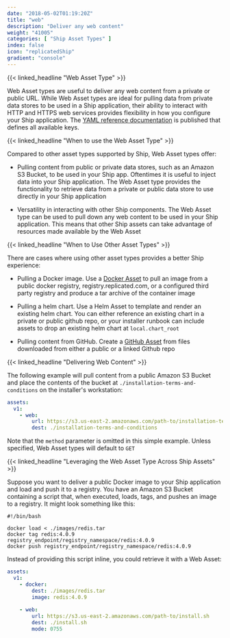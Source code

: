 ```yaml
---
date: "2018-05-02T01:19:20Z"
title: "web"
description: "Deliver any web content"
weight: "41005"
categories: [ "Ship Asset Types" ]
index: false
icon: "replicatedShip"
gradient: "console"
---
```

{{< linked_headline "Web Asset Type" >}}


Web Asset types are useful to deliver any web content from a private or public URL. While Web Asset types are ideal for pulling data from private data stores to be used in a Ship application, their ability to interact with HTTP and HTTPS web services provides flexibility in how you configure your Ship application. The [YAML reference documentation](https://help.staging.replicated.com/api/ship-assets/web/) is published that defines all available keys.



{{< linked_headline "When to use the Web Asset Type" >}}


Compared to other asset types supported by Ship, Web Asset types offer:


- Pulling content from public or private data stores, such as an Amazon S3 Bucket, to be used in your Ship app. Oftentimes it is useful to inject data into your Ship application. The Web Asset type provides the functionality to retrieve data from a private or public data store to use directly in your Ship application


- Versatility in interacting with other Ship components. The Web Asset type can be used to pull down any web content to be used in your Ship application. This means that other Ship assets can take advantage of resources made available by the Web Asset



{{< linked_headline "When to Use Other Asset Types" >}}


There are cases where using other asset types provides a better Ship experience:


- Pulling a Docker image. Use a [Docker Asset](https://help.replicated.com/docs/ship/assets/docker/#docker-asset-type) to pull an image from a public docker registry, registry.replicated.com, or a configured third party registry and produce a tar archive of the container image


- Pulling a helm chart. Use a Helm Asset to template and render an existing helm chart. You can either reference an existing chart in a private or public github repo, or your installer runbook can include assets to drop an existing helm chart at `local.chart_root`


- Pulling content from GitHub. Create a [GitHub Asset](https://help.replicated.com/docs/ship/assets/github/#github-asset-type) from files downloaded from either a public or a linked Github repo



{{< linked_headline "Delivering Web Content" >}}


The following example will pull content from a public Amazon S3 Bucket and place the contents of the bucket at `./installation-terms-and-conditions` on the installer's workstation:

```yaml
assets:
  v1:
    - web:
        url: https://s3.us-east-2.amazonaws.com/path-to/installation-terms-and-conditions
        dest: ./installation-terms-and-conditions
```

Note that the `method` parameter is omitted in this simple example. Unless specified, Web Asset types will default to `GET`


{{< linked_headline "Leveraging the Web Asset Type Across Ship Assets" >}}

Suppose you want to deliver a public Docker image to your Ship application and load and push it to a registry. You have an Amazon S3 Bucket containing a script that, when executed, loads, tags, and pushes an image to a registry. It might look something like this:

```
#!/bin/bash

docker load < ./images/redis.tar
docker tag redis:4.0.9 registry_endpoint/registry_namespace/redis:4.0.9
docker push registry_endpoint/registry_namespace/redis:4.0.9
```

Instead of providing this script inline, you could retrieve it with a Web Asset:

```yaml
assets:
  v1:
    - docker:
        dest: ./images/redis.tar
        image: redis:4.0.9
          
    - web:
        url: https://s3.us-east-2.amazonaws.com/path-to/install.sh
        dest: ./install.sh
        mode: 0755
```

